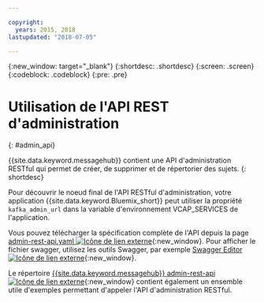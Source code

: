 ```yaml
---

copyright:
  years: 2015, 2018
lastupdated: "2018-07-05"

---
```


{:new_window: target="_blank"}
{:shortdesc: .shortdesc}
{:screen: .screen}
{:codeblock: .codeblock}
{:pre: .pre}

# Utilisation de l'API REST d'administration
{: #admin_api}

{{site.data.keyword.messagehub}} contient une API d'administration RESTful qui permet de créer, de supprimer et de répertorier des sujets.
{: shortdesc}

Pour découvrir le noeud final de l'API RESTful d'administration, votre application {{site.data.keyword.Bluemix_short}} peut utiliser la propriété `kafka_admin_url` dans la variable d'environnement VCAP_SERVICES de l'application.

Vous pouvez télécharger la spécification complète de l'API depuis la page [admin-rest-api.yaml ![Icône de lien externe](../../icons/launch-glyph.svg "Icône de lien externe")](https://github.com/ibm-messaging/event-streams-docs/blob/master/admin-rest-api/admin-rest-api.yaml){:new_window}.
Pour afficher le fichier swagger, utilisez les outils Swagger, par exemple [Swagger Editor ![Icône de lien externe](../../icons/launch-glyph.svg "Icône de lien externe")](http://editor.swagger.io/#/){:new_window}.

Le répertoire [{{site.data.keyword.messagehub}} admin-rest-api ![Icône de lien externe](../../icons/launch-glyph.svg "Icône de lien externe")](https://github.com/ibm-messaging/event-streams-docs/tree/master/admin-rest-api){:new_window} contient également un ensemble utile d'exemples permettant d'appeler l'API d'administration RESTful.


